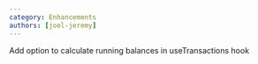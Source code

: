 ```yaml
---
category: Enhancements
authors: [joel-jeremy]
---
```


Add option to calculate running balances in useTransactions hook
